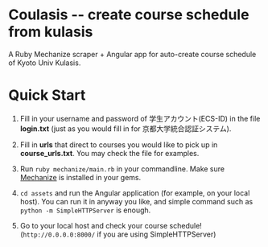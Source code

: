 # Coulasis -- create course schedule from kulasis

A Ruby Mechanize scraper + Angular app for auto-create course schedule of Kyoto Univ Kulasis. 

# Quick Start

1. Fill in your username and password of 学生アカウント(ECS-ID) in the file **login.txt** (just as you would fill in for 京都大学統合認証システム).

2. Fill in **urls** that direct to courses you would like to pick up in **course\_urls.txt**. You may check the file for examples.

3. Run `ruby mechanize/main.rb` in your commandline. Make sure [Mechanize](https://rubygems.org/gems/mechanize/versions/2.7.5) is installed in your gems. 

4. `cd assets` and run the Angular application (for example, on your local host). You can run it in anyway you like, and simple command such as `python -m SimpleHTTPServer` is enough.

5. Go to your local host and check your course schedule! (`http://0.0.0.0:8000/` if you are using SimpleHTTPServer)



